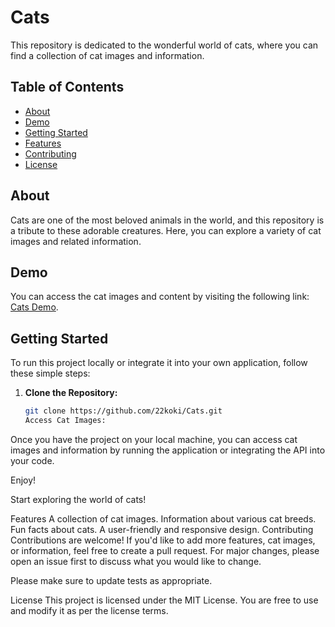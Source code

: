 
# Cats

This repository is dedicated to the wonderful world of cats, where you can find a collection of cat images and information.

## Table of Contents

- [About](#about)
- [Demo](#demo)
- [Getting Started](#getting-started)
- [Features](#features)
- [Contributing](#contributing)
- [License](#license)

## About

Cats are one of the most beloved animals in the world, and this repository is a tribute to these adorable creatures. Here, you can explore a variety of cat images and related information.

## Demo

You can access the cat images and content by visiting the following link: [Cats Demo](https://example.com/cats).

## Getting Started

To run this project locally or integrate it into your own application, follow these simple steps:

1. **Clone the Repository:**

   ```bash
   git clone https://github.com/22koki/Cats.git
   Access Cat Images:

Once you have the project on your local machine, you can access cat images and information by running the application or integrating the API into your code.

Enjoy!

Start exploring the world of cats!

Features
A collection of cat images.
Information about various cat breeds.
Fun facts about cats.
A user-friendly and responsive design.
Contributing
Contributions are welcome! If you'd like to add more features, cat images, or information, feel free to create a pull request. For major changes, please open an issue first to discuss what you would like to change.

Please make sure to update tests as appropriate.

License
This project is licensed under the MIT License. You are free to use and modify it as per the license terms.
